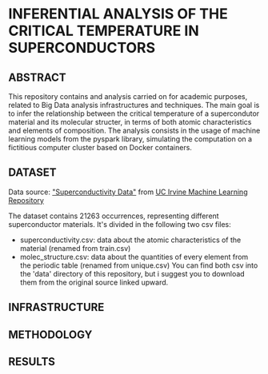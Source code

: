 # INFERENTIAL ANALYSIS OF THE CRITICAL TEMPERATURE IN SUPERCONDUCTORS


## ABSTRACT
This repository contains and analysis carried on for academic purposes, related to Big Data analysis infrastructures and techniques.
The main goal is to infer the relationship between the critical temperature of a supercondutor material and its molecular structer,
in terms of both atomic characteristics and elements of composition. The analysis consists in the usage of machine learning models from
the pyspark library, simulating the computation on a fictitious computer cluster based on Docker containers.

## DATASET
Data source: ["Superconductivity Data"](https://archive.ics.uci.edu/dataset/464/superconductivty+data) from [UC Irvine Machine Learning Repository](https://archive.ics.uci.edu/)

The dataset contains 21263 occurrences, representing different superconductor materials. It's divided in the following two csv files:
- superconductivity.csv: data about the atomic characteristics of the material (renamed from train.csv)
- molec_structure.csv: data about the quantities of every element from the periodic table (renamed from unique.csv)
You can find both csv into the 'data' directory of this repository, but i suggest you to download them from the original source linked upward.

## INFRASTRUCTURE


## METHODOLOGY


## RESULTS
